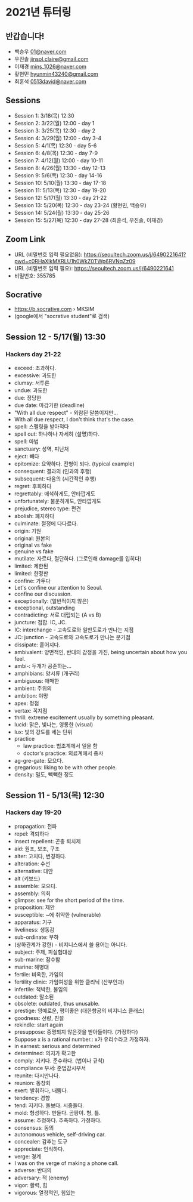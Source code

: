 # 2021년 튜터링

## 반갑습니다!

+ 백승우	01@naver.com
+ 우진솔	jinsol.claire@gmail.com
+ 이재경	mins_1026@naver.com
+ 황현민	hyunmin43240@gmail.com
+ 최훈석 0513david@naver.com

## Sessions

+ Session 1: 3/18(목) 12:30
+ Session 2: 3/22(월) 12:00 - day 1  
+ Session 3: 3/25(목) 12:30 - day 2 
+ Session 4: 3/29(월) 12:00 - day 3-4
+ Session 5: 4/1(목) 12:30 - day 5-6
+ Session 6: 4/8(목) 12:30 - day 7-9
+ Session 7: 4/12(월) 12:00 - day 10-11
+ Session 8: 4/26(월) 13:30 - day 12-13
+ Session 9: 5/6(목) 12:30 - day 14-16
+ Session 10: 5/10(월) 13:30 - day 17-18
+ Session 11: 5/13(목) 12:30 - day 19-20
+ Session 12: 5/17(월) 13:30 - day 21-22
+ Session 13: 5/20(목) 12:30 - day 23-24 (황현민, 백승우)
+ Session 14: 5/24(월) 13:30 - day 25-26
+ Session 15: 5/27(목) 12:30 - day 27-28 (최훈석, 우진솔, 이재경)

## Zoom Link

+ URL (비밀번호 입력 필요없음): https://seoultech.zoom.us/j/6490221641?pwd=c0RHaXlkMXRLU1h0WkZ0TWp6RVNqZz09
+ URL (비밀번호 입력 필요): https://seoultech.zoom.us/j/6490221641
+ 비밀번호: 355785

## Socrative

+ https://b.socrative.com › MKSIM
+ (google에서 "socrative student"로 검색)

## Session 12 - 5/17(월) 13:30 

### Hackers day 21-22

+ exceed: 초과하다.
+ excessive: 과도한
+ clumsy: 서투른
+ undue: 과도한
+ due: 정당한
+ due date: 마감기한 (deadline)
+ "With all due respect" - 외람된 말씀이지만...
+ With all due respect, I don't think that's the case.
+ spell: 스펠링을 받아적다
+ spell out: 하나하나 자세히 (설명)하다.
+ spell: 마법
+ sanctuary: 성역, 피난처
+ eject: 빼다
+ epitomize: 요약하다. 전형이 되다. (typical example)
+ consequent: 결과의 (인과의 후행)
+ subsequent: 다음의 (시간적인 후행)
+ regret: 후회하다
+ regrettably: 애석하게도, 안타깝게도
+ unfortunately: 불운하게도, 안타깝게도
+ prejudice, stereo type: 편견
+ abolish: 폐지하다
+ culminate: 절정에 다다르다.
+ origin: 기원
+ original: 원본의
+ original vs fake
+ genuine vs fake
+ mutilate: 자르다, 절단하다. (그로인해 damage를 입히다)
+ limited: 제한된
+ limited: 한정판
+ confine: 가두다
+ Let's confine our attention to Seoul.
+ confine our discussion.
+ exceptionally: (일반적이지 않은)
+ exceptional, outstanding
+ contradicting: 서로 대립되는 (A vs B)
+ juncture: 접합. IC, JC.
+ IC: interchange - 고속도로와 일반도로가 만나는 지점
+ JC: junction - 고속도로와 고속도로가 만나는 분기점
+ dissipate: 흩어지다.
+ ambivalent: 양면적인, 반대의 감정을 가진, being uncertain about how you feel.
+ ambi-: 두개가 공존하는...
+ amphibians: 양서류 (개구리)
+ ambiguous: 애매한
+ ambient: 주위의
+ ambition: 야망
+ apex: 정점
+ vertax: 꼭지점
+ thrill: extreme excitement usually by something pleasant.
+ lucid: 맑은, 빛나는, 영롱한 (visual)
+ lux: 빛의 강도를 세는 단위
+ practice
    + law practice: 법조계에서 일을 함
    + doctor's practice: 의료계에서 종사
+ ag-gre-gate: 모으다.
+ gregarious: liking to be with other people.
+ density: 밀도, 빽빽한 정도

## Session 11 - 5/13(목) 12:30 

### Hackers day 19-20

+ propagation: 전파
+ repel: 격퇴하다
+ insect repellent: 곤충 퇴치제
+ aid: 원조, 보조, 구조
+ alter: 고치다, 변경하다.
+ alteration: 수선
+ alternative: 대안
+ alt (키보드)
+ assemble: 모으다.
+ assembly: 의회
+ glimpse: see for the short period of the time.
+ proposition: 제안
+ susceptible: ~에 취약한 (vulnerable)
+ apparatus: 기구
+ liveliness: 생동감
+ sub-ordinate: 부하
+ (상하관계가 강한) - 비지니스에서 쓸 용어는 아니다.
+ subject: 주제, 피실험대상
+ sub-marine: 잠수함
+ marine: 해병대
+ fertile: 비옥한, 가임의
+ fertility clinic: 가임여성을 위한 클리닉 (산부인과)
+ infertile: 척박한, 불임의
+ outdated: 말소된
+ obsolete: outdated, thus unusable.
+ prestige: 영예로운, 평이좋은 (대한항공의 비지니스 클래스)
+ goodness: 선량, 친절
+ rekindle: start again
+ presuppose: 증명되지 않은것을 받아들이다. (가정하다)
+ Suppose x is a rational number.: x가 유리수라고 가정하자.
+ in earnest: serious and determined
+ determined: 의지가 확고한
+ comply: 지키다. 준수하다. (법이나 규칙)
+ compliance 부서: 준법감시부서
+ reunite: 다시만나다.
+ reunion: 동창회
+ exert: 발휘하다, 내뿜다.
+ tendency: 경향
+ tend: 지키다. 돌보다. 시중들다.
+ mold: 형성하다. 만들다. 곰팡이. 형, 틀.
+ assume: 추정하다. 추측하다. 가정하다.
+ consensus: 동의
+ autonomous vehicle, self-driving car.
+ concealer: 감추는 도구
+ appreciate: 인식하다.
+ verge: 경계
+ I was on the verge of making a phone call.
+ adverse: 반대의
+ adversary: 적 (enemy)
+ vigor: 활력, 힘
+ vigorous: 열정적인, 힘있는
